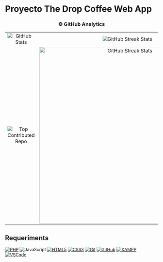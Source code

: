# Proyecto The Drop Coffee Web App

### <h3 align="center">⚙️ GitHub Analytics</h3>

<table align="center" border="0">
  <tr>
    <td align="center">
      <img src="https://github-readme-stats.vercel.app/api?username=elcarlos2925&theme=dark&hide_border=true&include_all_commits=true&count_private=true" alt="GitHub Stats"/>
    </td>
    <td align="center">
      <img src="https://github-readme-streak-stats.herokuapp.com/?user=elcarlos2925&theme=dark&hide_border=true" alt="GitHub Streak Stats"/>
    </td>
  </tr>
  <tr>
    <td align="center">
      <img src="https://github-contributor-stats.vercel.app/api?username=elcarlos2925&limit=5&theme=dark&combine_all_yearly_contributions=true" alt="Top Contributed Repo"/>
    </td>
    <td align="center">
       <img src="https://github-readme-stats.vercel.app/api/top-langs/?username=Elcarlos2925&theme=dark&hide_border=true&include_all_commits=true&count_private=true&layout=compact&repo=The-Drop-Coffee-WebApp" width="580px" alt="GitHub Streak Stats"/>
</div>
    </td>
  </tr>
</table>

## Requeriments
[![PHP](https://img.shields.io/badge/php-%23777BB4.svg?style=for-the-badge&logo=php&logoColor=white)](https://www.php.net/)
![JavaScript](https://img.shields.io/badge/javascript-%23323330.svg?style=for-the-badge&logo=javascript&logoColor=%23F7DF1E)
[![HTML5](https://img.shields.io/badge/HTML5-%23E34F26.svg?style=for-the-badge&logo=html5&logoColor=white)](https://html5.org/)
[![CSS3](https://img.shields.io/badge/CSS3-%231572B6.svg?style=for-the-badge&logo=css3&logoColor=white)](https://www.w3.org/Style/CSS/Overview.en.html)
[![Git](https://img.shields.io/badge/Git-%23F05032.svg?style=for-the-badge&logo=git&logoColor=white)](https://git-scm.com/)
[![GitHub](https://img.shields.io/badge/GitHub-%23181717.svg?style=for-the-badge&logo=github&logoColor=white)](https://github.com)
[![XAMPP](https://img.shields.io/badge/XAMPP-%23FB7A24.svg?style=for-the-badge&logo=xampp&logoColor=white)](https://www.apachefriends.org/es/index.html)
[![VSCode](https://img.shields.io/badge/VSCode-%23007ACC.svg?style=for-the-badge&logo=visual-studio-code&logoColor=white)](https://code.visualstudio.com/)
